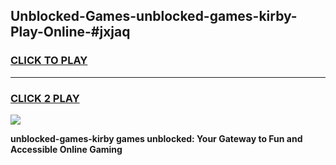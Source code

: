 
## Unblocked-Games-unblocked-games-kirby-Play-Online-#jxjaq
<h3>
<a href="https://premium.freeplayer.one?title=unblocked-games-kirby&ref=27F">CLICK TO PLAY</a></h3>
<hr>

<h3>
<a href="https://premium.freeplayer.one?title=unblocked-games-kirby&ref=27F">CLICK 2 PLAY</a>
  
</h3>

<a href="https://premium.freeplayer.one?title=unblocked-games-kirby&ref=27F"><img src="https://clearcache.store/games.png"></a>


**unblocked-games-kirby games unblocked: Your Gateway to Fun and Accessible Online Gaming**
